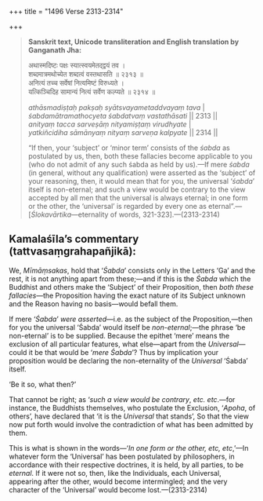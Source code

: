 +++
title = "1496 Verse 2313-2314"

+++
> **Sanskrit text, Unicode transliteration and English translation by Ganganath Jha:** 
>
> अथास्मदिष्टः पक्षः स्यात्स्वयमेतद्द्वयं तव ।  
> शब्दमात्रमथोच्येत शब्दत्वं वस्तथासति ॥ २३१३ ॥  
> अनित्यं तच्च सर्वेषां नित्यमिष्टं विरुध्यते ।  
> यत्किञ्चिदिह सामान्यं नित्यं सर्वेण कल्प्यते ॥ २३१४ ॥ 
>
> *athāsmadiṣṭaḥ pakṣaḥ syātsvayametaddvayaṃ tava* \|  
> *śabdamātramathocyeta śabdatvaṃ vastathāsati* \|\| 2313 \|\|  
> *anityaṃ tacca sarveṣāṃ nityamiṣṭaṃ virudhyate* \|  
> *yatkiñcidiha sāmānyaṃ nityaṃ sarveṇa kalpyate* \|\| 2314 \|\| 
>
> “If then, your ‘subject’ or ‘minor term’ consists of the *śabda* as postulated by us, then, both these fallacies become applicable to you (who do not admit of any such śabda as held by us).—If mere *śabda* (in general, without any qualification) were asserted as the ‘subject’ of your reasoning, then, it would mean that for you, the universal ‘*śabda*’ itself is non-eternal; and such a view would be contrary to the view accepted by all men that the universal is always eternal; in one form or the other, the ‘universal’ is regarded by every one as eternal”.—[*Ślokavārtika*—eternality of words, 321-323].—(2313-2314)



## Kamalaśīla’s commentary (tattvasaṃgrahapañjikā):

We, *Mīmāṃsakas*, hold that ‘*Śabda*’ consists only in the Letters ‘Ga’ and the rest, it is not anything apart from these;—and if this is the *Śabda* which the Buddhist and others make the ‘Subject’ of their Proposition, then *both these fallacies*—the Proposition having the exact nature of its Subject unknown and the Reason having no basis—would befall them.

If mere ‘*Śabda*’ *were asserted*—i.e. as the subject of the Proposition,—then for you the universal ‘Śabda’ would itself be *non-eternal*;—the phrase ‘be non-eternal’ is to be supplied. Because the epithet ‘mere’ means the exclusion of all particular features, what else—apart from the *Universal*—could it be that would be ‘*mere Śabda*’? Thus by implication your proposition would be declaring the non-eternality of the *Universal* ‘Śabda’ itself.

‘Be it so, what then?’

That cannot be right; as ‘*such a view would be contrary*, *etc. etc*.—for instance, the Buddhists themselves, who postulate the Exclusion, ‘*Apoha*, of others’, have declared that ‘it is the *Universal* that stands’, So that the view now put forth would involve the contradiction of what has been admitted by them.

This is what is shown in the words—‘*In one form or the other, etc, etc*,’—In whatever form the ‘Universal’ has been postulated by philosophers, in accordance with their respective doctrines, it is held, by all parties, to be *eternal*. If it were not so, then, like the Individuals, each Universal, appearing after the other, would become intermingled; and the very character of the ‘Universal’ would become lost.—(2313-2314)


